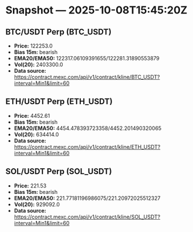 # Snapshot — 2025-10-08T15:45:20Z

## BTC/USDT Perp (BTC_USDT)
- **Price:** 122253.0
- **Bias 15m:** bearish
- **EMA20/EMA50:** 122317.06109391655/122281.31890553879
- **Vol(20):** 2403300.0
- **Data source:** https://contract.mexc.com/api/v1/contract/kline/BTC_USDT?interval=Min1&limit=60

## ETH/USDT Perp (ETH_USDT)
- **Price:** 4452.61
- **Bias 15m:** bearish
- **EMA20/EMA50:** 4454.478393723358/4452.201490320065
- **Vol(20):** 634414.0
- **Data source:** https://contract.mexc.com/api/v1/contract/kline/ETH_USDT?interval=Min1&limit=60

## SOL/USDT Perp (SOL_USDT)
- **Price:** 221.53
- **Bias 15m:** bearish
- **EMA20/EMA50:** 221.77181196986075/221.20972025512327
- **Vol(20):** 929092.0
- **Data source:** https://contract.mexc.com/api/v1/contract/kline/SOL_USDT?interval=Min1&limit=60
